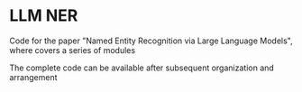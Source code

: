 # LLM NER

Code for the paper "Named Entity Recognition via Large Language Models", where covers a series of modules

The complete code can be available after subsequent organization and arrangement
